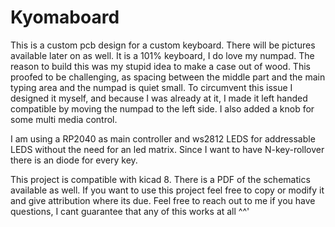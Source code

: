 # Kyomaboard

This is a custom pcb design for a custom keyboard. There will be pictures available later on as well.
It is a 101% keyboard, I do love my numpad. The reason to build this was my stupid idea to make a case out of wood.
This proofed to be challenging, as spacing between the middle part and the main typing area and the numpad is quiet small.
To circumvent this issue I designed it myself, and because I was already at it, I made it left handed compatible by moving the numpad to the left side.
I also added a knob for some multi media control.

I am using a RP2040 as main controller and ws2812 LEDS for addressable LEDS without the need for an led matrix.
Since I want to have N-key-rollover there is an diode for every key.


This project is compatible with kicad 8. There is a PDF of the schematics available as well.
If you want to use this project feel free to copy or modify it and give attribution where its due.
Feel free to reach out to me if you have questions, I cant guarantee that any of this works at all ^^'
